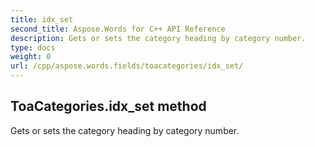 ```yaml
---
title: idx_set
second_title: Aspose.Words for C++ API Reference
description: Gets or sets the category heading by category number. 
type: docs
weight: 0
url: /cpp/aspose.words.fields/toacategories/idx_set/
---
```

## ToaCategories.idx_set method


Gets or sets the category heading by category number. 

